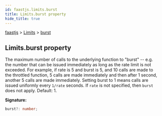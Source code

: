 ```yaml
---
id: faastjs.limits.burst
title: Limits.burst property
hide_title: true
---
```

[faastjs](./faastjs.md) &gt; [Limits](./faastjs.limits.md) &gt; [burst](./faastjs.limits.burst.md)

## Limits.burst property

The maximum number of calls to the underlying function to "burst" -- e.g. the number that can be issued immediately as long as the rate limit is not exceeded. For example, if rate is 5 and burst is 5, and 10 calls are made to the throttled function, 5 calls are made immediately and then after 1 second, another 5 calls are made immediately. Setting burst to 1 means calls are issued uniformly every `1/rate` seconds. If `rate` is not specified, then `burst` does not apply. Default: 1.

<b>Signature:</b>

```typescript
burst?: number;
```
